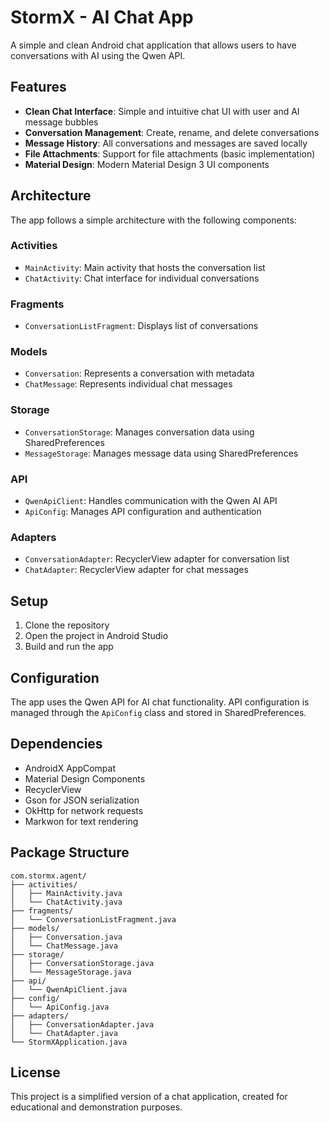 # StormX - AI Chat App

A simple and clean Android chat application that allows users to have conversations with AI using the Qwen API.

## Features

- **Clean Chat Interface**: Simple and intuitive chat UI with user and AI message bubbles
- **Conversation Management**: Create, rename, and delete conversations
- **Message History**: All conversations and messages are saved locally
- **File Attachments**: Support for file attachments (basic implementation)
- **Material Design**: Modern Material Design 3 UI components

## Architecture

The app follows a simple architecture with the following components:

### Activities
- `MainActivity`: Main activity that hosts the conversation list
- `ChatActivity`: Chat interface for individual conversations

### Fragments
- `ConversationListFragment`: Displays list of conversations

### Models
- `Conversation`: Represents a conversation with metadata
- `ChatMessage`: Represents individual chat messages

### Storage
- `ConversationStorage`: Manages conversation data using SharedPreferences
- `MessageStorage`: Manages message data using SharedPreferences

### API
- `QwenApiClient`: Handles communication with the Qwen AI API
- `ApiConfig`: Manages API configuration and authentication

### Adapters
- `ConversationAdapter`: RecyclerView adapter for conversation list
- `ChatAdapter`: RecyclerView adapter for chat messages

## Setup

1. Clone the repository
2. Open the project in Android Studio
3. Build and run the app

## Configuration

The app uses the Qwen API for AI chat functionality. API configuration is managed through the `ApiConfig` class and stored in SharedPreferences.

## Dependencies

- AndroidX AppCompat
- Material Design Components
- RecyclerView
- Gson for JSON serialization
- OkHttp for network requests
- Markwon for text rendering

## Package Structure

```
com.stormx.agent/
├── activities/
│   ├── MainActivity.java
│   └── ChatActivity.java
├── fragments/
│   └── ConversationListFragment.java
├── models/
│   ├── Conversation.java
│   └── ChatMessage.java
├── storage/
│   ├── ConversationStorage.java
│   └── MessageStorage.java
├── api/
│   └── QwenApiClient.java
├── config/
│   └── ApiConfig.java
├── adapters/
│   ├── ConversationAdapter.java
│   └── ChatAdapter.java
└── StormXApplication.java
```

## License

This project is a simplified version of a chat application, created for educational and demonstration purposes.
